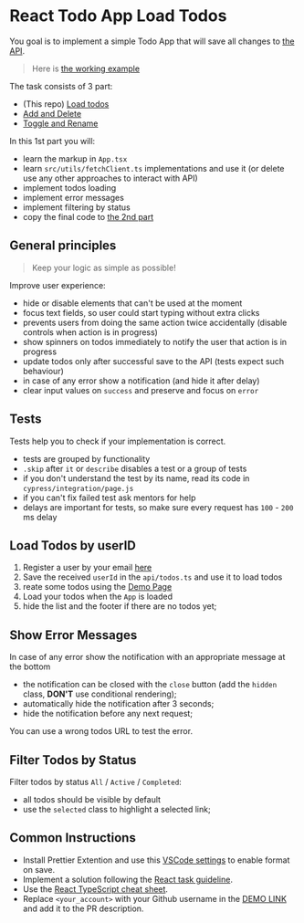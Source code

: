 # React Todo App Load Todos

You goal is to implement a simple Todo App that will save all changes to [the API](https://mate-academy.github.io/fe-students-api/).

> Here is [the working example](https://mate-academy.github.io/react_todo-app-with-api/)

The task consists of 3 part:
- (This repo) [Load todos](https://github.com/mate-academy/react_todo-app-loading-todos)
- [Add and Delete](https://github.com/mate-academy/react_todo-app-add-and-delete)
- [Toggle and Rename](https://github.com/mate-academy/react_todo-app-with-api)

In this 1st part you will:

- learn the markup in `App.tsx`
- learn `src/utils/fetchClient.ts` implementations and use it (or delete use any other approaches to interact with API)
- implement todos loading
- implement error messages
- implement filtering by status
- copy the final code to [the 2nd part](https://github.com/mate-academy/react_todo-app-add-and-delete)

## General principles

> Keep your logic as simple as possible!

Improve user experience:
- hide or disable elements that can't be used at the moment
- focus text fields, so user could start typing without extra clicks
- prevents users from doing the same action twice accidentally (disable controls when action is in progress)
- show spinners on todos immediately to notify the user that action is in progress
- update todos only after successful save to the API (tests expect such behaviour)
- in case of any error show a notification (and hide it after delay)
- clear input values on `success` and preserve and focus on `error`

## Tests

Tests help you to check if your implementation is correct.

- tests are grouped by functionality
- `.skip` after `it` or `describe` disables a test or a group of tests
- if you don't understand the test by its name, read its code in `cypress/integration/page.js`
- if you can't fix failed test ask mentors for help
- delays are important for tests, so make sure every request has `100` - `200` ms delay

## Load Todos by userID

1. Register a user by your email [here](https://mate-academy.github.io/react_student-registration/)
1. Save the received `userId` in the `api/todos.ts` and use it to load todos
1. reate some todos using the [Demo Page](https://mate-academy.github.io/react_todo-app-with-api/)
1. Load your todos when the `App` is loaded
1. hide the list and the footer if there are no todos yet;

## Show Error Messages

In case of any error show the notification with an appropriate message at the bottom

- the notification can be closed with the `close` button (add the `hidden` class, **DON'T** use conditional rendering);
- automatically hide the notification after 3 seconds;
- hide the notification before any next request;

You can use a wrong todos URL to test the error.

## Filter Todos by Status

Filter todos by status `All` / `Active` / `Completed`:

- all todos should be visible by default
- use the `selected` class to highlight a selected link;

## Common Instructions
- Install Prettier Extention and use this [VSCode settings](https://mate-academy.github.io/fe-program/tools/vscode/settings.json) to enable format on save.
- Implement a solution following the [React task guideline](https://github.com/mate-academy/react_task-guideline#react-tasks-guideline).
- Use the [React TypeScript cheat sheet](https://mate-academy.github.io/fe-program/js/extra/react-typescript).
- Replace `<your_account>` with your Github username in the [DEMO LINK](https://luka4ok.github.io/react_todo-app-loading-todos/) and add it to the PR description.
